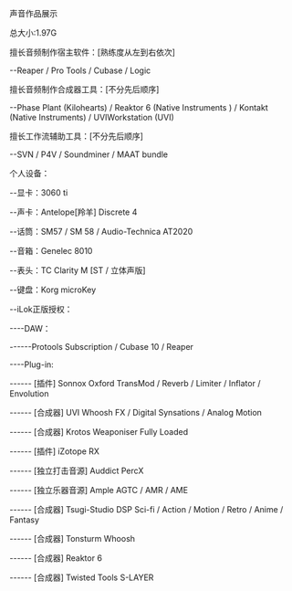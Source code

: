 声音作品展示

总大小:1.97G

擅长音频制作宿主软件：[熟练度从左到右依次]

--Reaper / Pro Tools / Cubase / Logic 

擅长音频制作合成器工具：[不分先后顺序]

--Phase Plant (Kilohearts) / Reaktor 6 (Native Instruments ) / Kontakt (Native Instruments)  / UVIWorkstation (UVI) 

擅长工作流辅助工具：[不分先后顺序]

--SVN / P4V / Soundminer / MAAT bundle 


个人设备：

--显卡：3060 ti

--声卡：Antelope[羚羊] Discrete 4

--话筒：SM57 / SM 58 / Audio-Technica AT2020 

--音箱：Genelec 8010

--表头：TC Clarity M [ST / 立体声版]

--键盘：Korg microKey


--iLok正版授权：

----DAW：

------Protools Subscription / Cubase 10 / Reaper

----Plug-in:

------ [插件] Sonnox Oxford TransMod / Reverb / Limiter / Inflator / Envolution

------ [合成器] UVI Whoosh FX / Digital Synsations / Analog Motion

------ [合成器] Krotos Weaponiser Fully Loaded

------ [插件] iZotope RX

------ [独立打击音源] Auddict PercX

------ [独立乐器音源] Ample AGTC / AMR / AME

------ [合成器] Tsugi-Studio DSP Sci-fi / Action / Motion / Retro / Anime / Fantasy

------ [合成器] Tonsturm Whoosh

------ [合成器] Reaktor 6

------ [合成器] Twisted Tools S-LAYER
